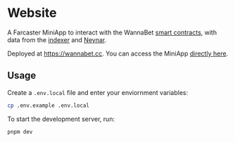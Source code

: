 # Website

A Farcaster MiniApp to interact with the WannaBet [smart contracts](../contracts/README.md), with data from the [indexer](../indexer/README.md) and [Neynar](https://neynar.com/).

Deployed at https://wannabet.cc. You can access the MiniApp [directly here](https://farcaster.xyz/miniapps/E7dxAafMr7wy/wannabet).

## Usage

Create a `.env.local` file and enter your enviornment variables:

```bash
cp .env.example .env.local
```

To start the development server, run:

```bash
pnpm dev
```
